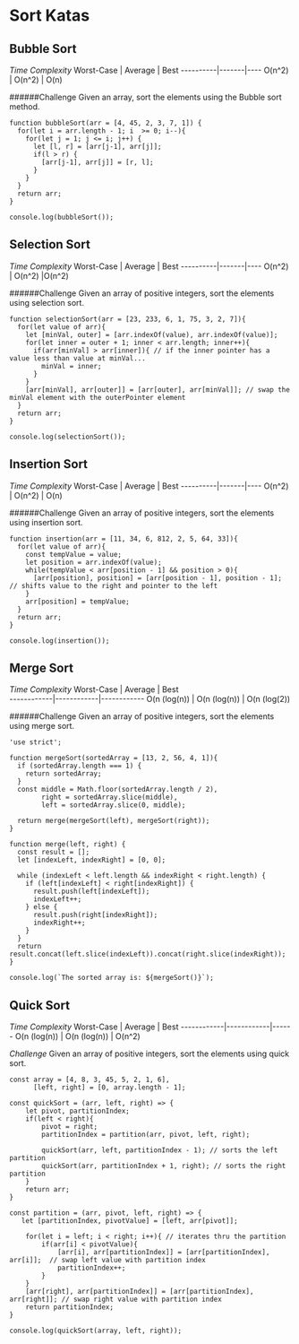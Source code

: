 # Sort Katas
## Bubble Sort
*Time Complexity*
 Worst-Case | Average | Best 
----------|-------|----
   O(n^2)   |  O(n^2) | O(n) 

######Challenge
Given an array, sort the elements using the Bubble sort method.

```
function bubbleSort(arr = [4, 45, 2, 3, 7, 1]) {
  for(let i = arr.length - 1; i  >= 0; i--){		
    for(let j = 1; j <= i; j++) {        
      let [l, r] = [arr[j-1], arr[j]];			
      if(l > r) {
        [arr[j-1], arr[j]] = [r, l];
      }
    }
  }
  return arr;
}

console.log(bubbleSort());
```

## Selection Sort
*Time Complexity*
 Worst-Case | Average | Best 
----------|-------|----
   O(n^2)   |  O(n^2) |O(n^2)

######Challenge 
Given an array of positive integers, sort the elements using selection sort.
```
function selectionSort(arr = [23, 233, 6, 1, 75, 3, 2, 7]){
  for(let value of arr){    
    let [minVal, outer] = [arr.indexOf(value), arr.indexOf(value)];    
    for(let inner = outer + 1; inner < arr.length; inner++){
      if(arr[minVal] > arr[inner]){ // if the inner pointer has a value less than value at minVal...
        minVal = inner; 
      }
    }
    [arr[minVal], arr[outer]] = [arr[outer], arr[minVal]]; // swap the minVal element with the outerPointer element   
  }  
  return arr;
}

console.log(selectionSort());
```

## Insertion Sort
*Time Complexity*
 Worst-Case | Average | Best 
----------|-------|----
   O(n^2)   |  O(n^2) | O(n) 

######Challenge
Given an array of positive integers, sort the elements using insertion sort.
```
function insertion(arr = [11, 34, 6, 812, 2, 5, 64, 33]){
  for(let value of arr){
    const tempValue = value;
    let position = arr.indexOf(value);
    while(tempValue < arr[position - 1] && position > 0){
      [arr[position], position] = [arr[position - 1], position - 1]; // shifts value to the right and pointer to the left
    }
    arr[position] = tempValue; 
  }
  return arr;
}

console.log(insertion());
```
## Merge Sort
*Time Complexity*
 Worst-Case  |   Average    |     Best     
------------|------------|------------
 O(n (log(n)) | O(n (log(n)) | O(n (log(2)) 

######Challenge
Given an array of positive integers, sort the elements using merge sort.
```
'use strict';

function mergeSort(sortedArray = [13, 2, 56, 4, 1]){
  if (sortedArray.length === 1) {
    return sortedArray;
  }
  const middle = Math.floor(sortedArray.length / 2),
        right = sortedArray.slice(middle),
        left = sortedArray.slice(0, middle);
  
  return merge(mergeSort(left), mergeSort(right));
}

function merge(left, right) {
  const result = [];
  let [indexLeft, indexRight] = [0, 0];

  while (indexLeft < left.length && indexRight < right.length) {
    if (left[indexLeft] < right[indexRight]) {
      result.push(left[indexLeft]);
      indexLeft++;
    } else {
      result.push(right[indexRight]);
      indexRight++;
    }
  }
  return result.concat(left.slice(indexLeft)).concat(right.slice(indexRight));
}

console.log(`The sorted array is: ${mergeSort()}`);
```

## Quick Sort
*Time Complexity*
  Worst-Case  |   Average    |  Best 
------------|------------|------
 O(n (log(n)) | O(n (log(n)) | O(n^2)

*Challenge*
Given an array of positive integers, sort the elements using quick sort.
```
const array = [4, 8, 3, 45, 5, 2, 1, 6],
      [left, right] = [0, array.length - 1];
    
const quickSort = (arr, left, right) => {
    let pivot, partitionIndex;
    if(left < right){
        pivot = right;
        partitionIndex = partition(arr, pivot, left, right);

        quickSort(arr, left, partitionIndex - 1); // sorts the left partition
        quickSort(arr, partitionIndex + 1, right); // sorts the right partition
    }
    return arr;
}

const partition = (arr, pivot, left, right) => {
   let [partitionIndex, pivotValue] = [left, arr[pivot]];
    
    for(let i = left; i < right; i++){ // iterates thru the partition
        if(arr[i] < pivotValue){
            [arr[i], arr[partitionIndex]] = [arr[partitionIndex], arr[i]];  // swap left value with partition index
            partitionIndex++;
        }
    }
    [arr[right], arr[partitionIndex]] = [arr[partitionIndex], arr[right]]; // swap right value with partition index
    return partitionIndex;
}

console.log(quickSort(array, left, right));
```
